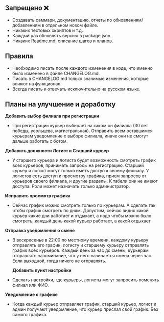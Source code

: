 ## Запрещено ❌

- Создавать саммари, документацию, отчеты по обновлениям/добавлениям в отдельном новом файле.
- Никаких тестовых скриптов и т.д.
- Каждый раз обновлять версию в package.json.
- Никаких Readme.md, описание шагов и планов.

## Правила

- Необходимо писать после каждого изменения в коде, что именно было изменено в файле CHANGELOG.md.
- Писать в CHANGELOG.md только значимые изменения, которые влияют на функционал.
- Всегда писать и отвечать исключительно на русском языке.

## Планы на улучшение и доработку

**Добавить выбор филиала при регистрации**

- При регистрации курьер выбирает на каком он филиала (30 лет победы, усольцева, магистральная).
  Отправить всем оставшимся курьерам уведомление о выборе филиала, иначе они не смогут дальше работать с ботом.

**Добавить должности Логист и Старший курьер**

- У старшего курьера и логиста будет возможность смотреть график всех курьеров, принимать запросы на регистрацию.
  Старший курьер и логист могут только иметь доступ к своему филиалу.
  У логистов есть доступ к просмотру графика, прием запросов от курьеров своего филиала, и другие разделы.
  К табели они не имеют доступа. Роли может назначать только администратор.

**Исправить просмотр графика**

- Сейчас график можно смотреть только по курьерам. А сделать так, чтобы график смотреть по дням.
  Допустим, сейчас видно какой курьер какие дни работает и отдыхает, а надо чтобы можно было смотреть, каждый день какой курьер работает, а какой отдыхает

**Отправка уведомления о смене**

- В воскресенье в 22:00 по местному времени, каждому курьеру отправлять его график, логисту и старшему курьеру отправлять график всех курьеров.
  Каждый день за час до смены, курьерам отправлять напоминание, что у него начинается смена через час. Если выходной, тогда ничего не отправлять.

  **Добавить пункт настройки**

- Сделать настройки, где курьеры, логисты могут запросить поменять филиал или ФИО.

**Уведомление о графике**

- Когда каждый курьер отправляет график, старший курьер, логист и админ получают уведомление, что курьер прислал свой график. Без самого графика.
